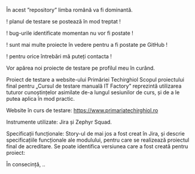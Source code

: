 În acest ”repository” limba română va fi dominantă.


! planul de testare se postează în mod treptat !

! bug-urile identificate momentan nu vor fi postate !

! sunt mai multe proiecte în vedere pentru a fi postate pe GitHub !

! pentru orice întrebări mă puteți contacta !


Vor apărea noi proiecte de testare pe profilul meu în curând. 

</h1>Proiect de testare a website-ului Primăriei Techirghiol</h1>
Scopul proiectului final pentru „Cursul de testare manuală IT Factory” reprezintă utilizarea tuturor cunoștințelor asimilate de-a lungul sesiunilor de curs, și de a le putea aplica în mod practic.

Website în curs de testare: https://www.primariatechirghiol.ro

Instrumente utilizate: Jira și Zephyr Squad.

</h1>Specificații funcționale:</h1>
Story-ul de mai jos a fost creat în Jira, și descrie specificațiile funcționale ale modulului, pentru care se realizează proiectul final de acreditare.
Se poate identifica versiunea care a fost creată pentru proiect:

În consecință, ..
